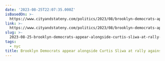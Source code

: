 ```yaml
---
date: '2023-08-25T22:07:35.000Z'
isBasedOn: >-
  https://www.cityandstateny.com/politics/2023/08/brooklyn-democrats-appear-alongside-curtis-sliwa-rally-against-migrant-shelter/389740/
link: >-
  https://www.cityandstateny.com/politics/2023/08/brooklyn-democrats-appear-alongside-curtis-sliwa-rally-against-migrant-shelter/389740/
slug: >-
  2023-08-25-brooklyn-democrats-appear-alongside-curtis-sliwa-at-rally-against-migrant-s
tags:
  - nyc
title: Brooklyn Democrats appear alongside Curtis Sliwa at rally against migrant s
---
```


